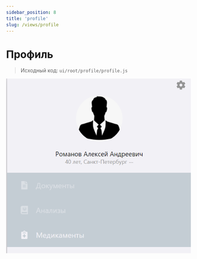 ```yaml
---
sidebar_position: 8
title: 'profile'
slug: /views/profile
---
```


# Профиль

> Исходный код: `ui/root/profile/profile.js`  

!["Профиль"](../../../../static/img/client/views/profile/profile.png)